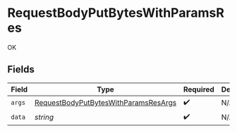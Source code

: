 # RequestBodyPutBytesWithParamsRes

OK


## Fields

| Field                                                                                                   | Type                                                                                                    | Required                                                                                                | Description                                                                                             |
| ------------------------------------------------------------------------------------------------------- | ------------------------------------------------------------------------------------------------------- | ------------------------------------------------------------------------------------------------------- | ------------------------------------------------------------------------------------------------------- |
| `args`                                                                                                  | [RequestBodyPutBytesWithParamsResArgs](../../models/operations/RequestBodyPutBytesWithParamsResArgs.md) | :heavy_check_mark:                                                                                      | N/A                                                                                                     |
| `data`                                                                                                  | *string*                                                                                                | :heavy_check_mark:                                                                                      | N/A                                                                                                     |
